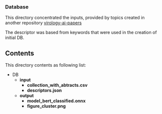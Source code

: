 ### Database

This directory concentrated the inputs, provided by topics created in another repository [virology-ai-papers](https://github.com/jd-coderepos/virology-ai-papers)

The descriptor was based from keywords that were used in the creation of initial DB.

## Contents
This directory contents as following list:  
- DB
    - **input**
        - **collection_with_abtracts.csv**
        - **descriptors.json**
    - **output**
        - **model_bert_classified.onnx**
        - **figure_cluster.png**